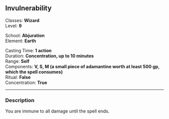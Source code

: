 ## Invulnerability

Classes: **Wizard**  
Level: **9**  

School: **Abjuration**  
Element: **Earth**  

Casting Time: **1 action**  
Duration: **Concentration, up to 10 minutes**  
Range: **Self**  
Components: **V, S, M (a small piece of adamantine worth at least 500 gp, which the spell consumes)**  
Ritual: **False**  
Concentration: **True**  

------

### Description

You are immune to all damage until the spell ends.